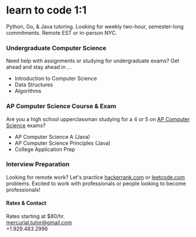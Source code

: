 # learn to code 1:1
Python, Go, & Java tutoring. Looking for weekly two-hour, semester-long commitments. Remote EST or in-person NYC.

### Undergraduate Computer Science
Need help with assignments or studying for undergraduate exams? Get ahead and stay ahead in ...
* Introduction to Computer Science
* Data Structures
* Algorithms

### AP Computer Science Course & Exam
Are you a high school upperclassman studying for a 4 or 5 on [AP Computer Science](https://apcentral.collegeboard.org/courses/ap-computer-science-a/exam) exams?
* AP Computer Science A (Java)
* AP Computer Science Principles (Java)
* College Application Prep

### Interview Preparation
Looking for remote work? Let's practice [hackerrank.com](https://www.hackerrank.com) or [leetcode.com](https://leetcode.com) problems.
Excited to work with professionals or people looking to become professionals!

#### Rates & Contact
Rates starting at $80/hr.  
<mercurial.tutor@gmail.com>  
+1.929.483.2996